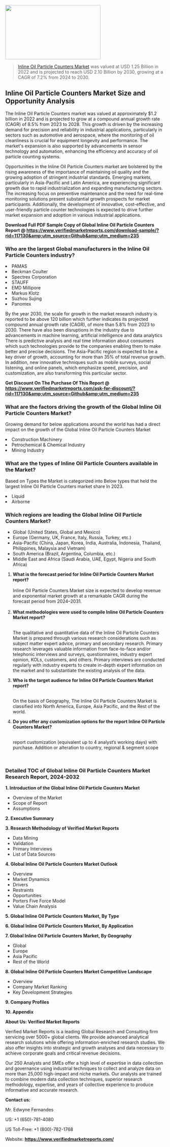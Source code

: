 <img src="https://ffe5etoiles.com/wp-content/uploads/2024/12/MST1-300x171.png" alt="" width="300" height="171" class="alignnone size-medium wp-image-20088" /><blockquote><p><p><a href="https://www.verifiedmarketreports.com/download-sample/?rid=117130&utm_source=Github&utm_medium=235" target="_blank">Inline Oil Particle Counters Market</a> was valued at USD 1.25 Billion in 2022 and is projected to reach USD 2.10 Billion by 2030, growing at a CAGR of 7.2% from 2024 to 2030.</p></blockquote><p><h2>Inline Oil Particle Counters Market Size and Opportunity Analysis</h2><p>The Inline Oil Particle Counters market was valued at approximately $1.2 billion in 2022 and is projected to grow at a compound annual growth rate (CAGR) of 8.5% from 2023 to 2028. This growth is driven by the increasing demand for precision and reliability in industrial applications, particularly in sectors such as automotive and aerospace, where the monitoring of oil cleanliness is crucial for equipment longevity and performance. The market's expansion is also supported by advancements in sensor technology and automation, enhancing the efficiency and accuracy of oil particle counting systems.</p><p>Opportunities in the Inline Oil Particle Counters market are bolstered by the rising awareness of the importance of maintaining oil quality and the growing adoption of stringent industrial standards. Emerging markets, particularly in Asia-Pacific and Latin America, are experiencing significant growth due to rapid industrialization and expanding manufacturing sectors. The increasing focus on preventive maintenance and the need for real-time monitoring solutions present substantial growth prospects for market participants. Additionally, the development of innovative, cost-effective, and user-friendly particle counter technologies is expected to drive further market expansion and adoption in various industrial applications.</p></p><p class=""><strong>Download Full PDF Sample Copy of Global Inline Oil Particle Counters Report @ <a href="https://www.verifiedmarketreports.com/download-sample/?rid=117130&amp;utm_source=Github&amp;utm_medium=235" target="_blank">https://www.verifiedmarketreports.com/download-sample/?rid=117130&amp;utm_source=Github&amp;utm_medium=235</a></strong></p><h3 id="" class="">Who are the largest Global manufacturers in the Inline Oil Particle Counters industry?</h3><p><li>PAMAS</li><li> Beckman Coulter</li><li> Spectrex Corporation</li><li> STAUFF</li><li> EMD Millipore</li><li> Markus Klotz</li><li> Suzhou Sujing</li><li> Panomex</li></p><div class=""><div class="" dir="" data-message-author-role="" data-message-id="" data-message-model-slug=""><div class=""><div class=""><div class=""><div class="" dir="" data-message-author-role="" data-message-id="" data-message-model-slug=""><div class=""><div class=""><p>By the year 2030, the scale for growth in the market research industry is reported to be above 120 billion which further indicates its projected compound annual growth rate (CAGR), of more than 5.8% from 2023 to 2030. There have also been disruptions in the industry due to advancements in machine learning, artificial intelligence and data analytics There is predictive analysis and real time information about consumers which such technologies provide to the companies enabling them to make better and precise decisions. The Asia-Pacific region is expected to be a key driver of growth, accounting for more than 35% of total revenue growth. In addition, new innovative techniques such as mobile surveys, social listening, and online panels, which emphasize speed, precision, and customization, are also transforming this particular sector.</p><p><strong>Get Discount On The Purchase Of This Report @&nbsp; <a href="https://www.verifiedmarketreports.com/ask-for-discount/?rid=117130&amp;utm_source=Github&amp;utm_medium=235" target="_blank">https://www.verifiedmarketreports.com/ask-for-discount/?rid=117130&amp;utm_source=Github&amp;utm_medium=235</a></strong></p></div></div></div></div></div></div></div></div><h3 id="" class="">What are the factors driving the growth of the Global Inline Oil Particle Counters Market?</h3><p id="" class="">Growing demand for below applications around the world has had a direct impact on the growth of the Global Inline Oil Particle Counters Market</p><p id="" class=""><li>Construction Machinery</li><li> Petrochemical & Chemical Industry</li><li> Mining Industry</li></p><h3 id="" class="">What are the types of Inline Oil Particle Counters available in the Market?</h3><p id="" class="">Based on Types the Market is categorized into Below types that held the largest Inline Oil Particle Counters market share In 2023.</p><p id="" class=""><li>Liquid</li><li> Airborne</li></p><h3 id="" class="">Which regions are leading the Global Inline Oil Particle Counters Market?</h3><ul><li>Global (United States, Global and Mexico)</li><li>Europe (Germany, UK, France, Italy, Russia, Turkey, etc.)</li><li>Asia-Pacific (China, Japan, Korea, India, Australia, Indonesia, Thailand, Philippines, Malaysia and Vietnam)</li><li>South America (Brazil, Argentina, Columbia, etc.)</li><li>Middle East and Africa (Saudi Arabia, UAE, Egypt, Nigeria and South Africa)</li></ul><p><ol><li><strong>What is the forecast period for Inline Oil Particle Counters Market report?<br /></strong><br /><span data-sheets-root="1" data-sheets-value="{&quot;1&quot;:2,&quot;2&quot;:&quot;XXXX size is expected to develop revenue and exponential market growth at a remarkable CAGR during the forecast period from 2024&ndash;2030.&quot;}" data-sheets-userformat="{&quot;2&quot;:12674,&quot;4&quot;:{&quot;1&quot;:2,&quot;2&quot;:16776960},&quot;10&quot;:2,&quot;11&quot;:0,&quot;15&quot;:&quot;Arial&quot;,&quot;16&quot;:12}">Inline Oil Particle Counters Market size is expected to develop revenue and exponential market growth at a remarkable CAGR during the forecast period from 2024&ndash;2031.</span><br /><br /></li><li><strong>What methodologies were used to compile Inline Oil Particle Counters Market report?<br /><br /></strong><p>The qualitative and quantitative data of the&nbsp;Inline Oil Particle Counters Market is prepared through various research considerations such as subject matter expert advice, primary and secondary research. Primary research leverages valuable information from face-to-face and/or telephonic interviews and surveys, questionnaires, industry expert opinion, KOLs, customers, and others. Primary interviews are conducted regularly with industry experts to create in-depth expert information on the market and to substantiate the existing analysis of the data.&nbsp;</p></li><li><strong>Who is the target audience for Inline Oil Particle Counters Market report?<br /><br /></strong><p>On the basis of Geography, The&nbsp;Inline Oil Particle Counters Market is classified into North America, Europe, Asia Pacific, and the Rest of the world.</p></li><li><strong>Do you offer any customization options for the report Inline Oil Particle Counters Market?<br /><br /></strong><p>report customization (equivalent up to 4 analyst&rsquo;s working days) with purchase. Addition or alteration to country, regional &amp; segment scope</p><p>&nbsp;</p></li></ol></p><h3 id="" class="">Detailed TOC of Global Inline Oil Particle Counters Market Research Report, 2024-2032</h3><p id="" class=""><strong>1. Introduction of the Global Inline Oil Particle Counters Market</strong></p><ul><li>Overview of the Market</li><li>Scope of Report</li><li>Assumptions</li></ul><p id="" class=""><strong>2. Executive Summary</strong></p><p id="" class=""><strong>3. Research Methodology of&nbsp;Verified Market Reports</strong></p><ul><li>Data Mining</li><li>Validation</li><li>Primary Interviews</li><li>List of Data Sources</li></ul><p id="" class=""><strong>4. Global Inline Oil Particle Counters Market Outlook</strong></p><ul><li>Overview</li><li>Market Dynamics</li><li>Drivers</li><li>Restraints</li><li>Opportunities</li><li>Porters Five Force Model</li><li>Value Chain Analysis</li></ul><p id="" class=""><strong>5. Global Inline Oil Particle Counters Market, By&nbsp;Type</strong></p><p id="" class=""><strong>6. Global Inline Oil Particle Counters Market, By Application</strong></p><p id="" class=""><strong>7. Global Inline Oil Particle Counters Market, By Geography</strong></p><ul><li>Global</li><li>Europe</li><li>Asia Pacific</li><li>Rest of the World</li></ul><p id="" class=""><strong>8. Global Inline Oil Particle Counters Market Competitive Landscape</strong></p><ul><li>Overview</li><li>Company Market Ranking</li><li>Key Development Strategies</li></ul><p id="" class=""><strong>9. Company Profiles</strong></p><p id="" class=""><strong>10. Appendix</strong></p><p id="" class=""><strong>About Us: Verified Market Reports</strong></p><p id="" class="">Verified Market Reports is a leading Global Research and Consulting firm servicing over 5000+ global clients. We provide advanced analytical research solutions while offering information-enriched research studies. We also offer insights into strategic and growth analyses and data necessary to achieve corporate goals and critical revenue decisions.</p><p id="" class="">Our 250 Analysts and SMEs offer a high level of expertise in data collection and governance using industrial techniques to collect and analyze data on more than 25,000 high-impact and niche markets. Our analysts are trained to combine modern data collection techniques, superior research methodology, expertise, and years of collective experience to produce informative and accurate research.</p><p id="" class=""><strong>Contact us:</strong></p><p id="" class="">Mr. Edwyne Fernandes</p><p id="" class="">US: +1 (650)-781-4080</p><p id="" class="">US Toll-Free: +1 (800)-782-1768</p><p id="" class="">Website: <a target="" data-test-app-aware-link=""><strong>https://www.verifiedmarketreports.com/</strong></a></p>
